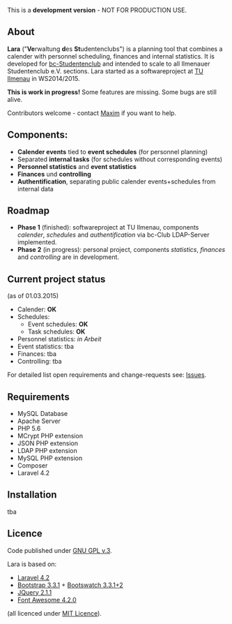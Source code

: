 This is a **development version** - NOT FOR PRODUCTION USE.

## About
**Lara** ("**Ve**rwaltung **d**es **St**udentenclubs") is a planning tool that combines a calender with personnel scheduling, finances and internal statistics. It is developed for [bc-Studentenclub](http://www.bc-club.de) and intended to scale to all Ilmenauer Studentenclub e.V. sections. 
Lara started as a softwareproject at [TU Ilmenau](http://tu-ilmenau.de) in WS2014/2015.

**This is work in progress!**
Some features are missing. 
Some bugs are still alive.

Contributors welcome - contact [Maxim](https://github.com/4D44H) if you want to help.

## Components: 
- **Calender events** tied to **event schedules** (for personnel planning)
- Separated **internal tasks** (for schedules without corresponding events)
- **Personnel statistics** and **event statistics**
- **Finances** und **controlling**
- **Authentification**, separating public calender events+schedules from internal data

## Roadmap
- **Phase 1** (finished): softwareproject at TU Ilmenau, components *calender*, *schedules* and *authentification* via bc-Club LDAP-Server implemented.
- **Phase 2** (in progress): personal project, components *statistics*, *finances* and *controlling* are in development.

## Current project status
(as of 01.03.2015)

- Calender: **OK**
- Schedules:
  - Event schedules: **OK**
  - Task schedules: **OK**
- Personnel statistics: *in Arbeit*
- Event statistics: tba
- Finances: tba
- Controlling: tba

For detailed list open requirements and change-requests see: [Issues](https://github.com/4D44H/lara-vedst/issues).

## Requirements
- MySQL Database
- Apache Server
- PHP 5.6
 - MCrypt PHP extension
 - JSON PHP extension
 - LDAP PHP extension
 - MySQL PHP extension
- Composer
- Laravel 4.2 
 
## Installation
tba

## Licence 
Code published under [GNU GPL v.3](https://github.com/4D44H/lara-vedst/blob/master/LICENSE).

Lara is based on: 
- [Laravel 4.2](http://laravel.com)
- [Bootstrap 3.3.1](http://getbootstrap.com) + [Bootswatch 3.3.1+2](http://bootswatch.com)
- [JQuery 2.1.1](http://jquery.com)
- [Font Awesome 4.2.0](http://fortawesome.github.io/Font-Awesome) 

(all licenced under [MIT Licence](http://opensource.org/licenses/mit-license.html)).

